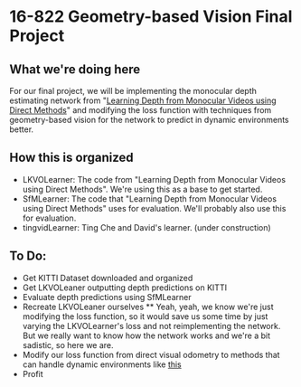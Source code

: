# 16-822 Geometry-based Vision Final Project
## What we're doing here
For our final project, we will be implementing the monocular depth estimating network from "[Learning Depth from Monocular Videos using Direct Methods](http://openaccess.thecvf.com/content_cvpr_2018/papers/Wang_Learning_Depth_From_CVPR_2018_paper.pdf)" and modifying the loss function with techniques from geometry-based vision for the network to predict in dynamic environments better.

## How this is organized
 * LKVOLearner: The code from "Learning Depth from Monocular Videos using Direct Methods".  We're using this as a base to get started.
 * SfMLearner: The code that "Learning Depth from Monocular Videos using Direct Methods" uses for evaluation.  We'll probably also use this for evaluation.
 * tingvidLearner: Ting Che and David's learner.  (under construction)

## To Do:
 * Get KITTI Dataset downloaded and organized 
 * Get LKVOLeaner outputting depth predictions on KITTI
 * Evaluate depth predictions using SfMLearner
 * Recreate LKVOLeaner ourselves
 ** Yeah, yeah, we know we're just modifying the loss function, so it would save us some time by just varying the LKVOLearner's loss and not reimplementing the network.  But we really want to know how the network works and we're a bit sadistic, so here we are.
 * Modify our loss function from direct visual odometry to methods that can handle dynamic environments like [this](https://arxiv.org/pdf/1708.04398)
 * Profit 
